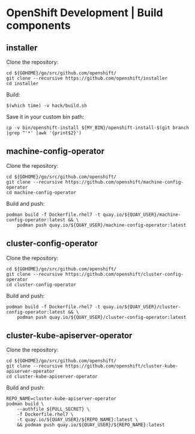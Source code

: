 # OpenShift Development | Build components

## installer

Clone the repository:
```shell
cd ${GOHOME}/go/src/github.com/openshift/
git clone --recursive https://github.com/openshift/installer
cd installer
```

Build:
```shell
$(which time) -v hack/build.sh
```

Save it in your custom bin path:
```shell
cp -v bin/openshift-install ${MY_BIN}/openshift-install-$(git branch |grep ^'*' |awk '{print$2}')
```

## machine-config-operator

Clone the repository:
```shell
cd ${GOHOME}/go/src/github.com/openshift/
git clone --recursive https://github.com/openshift/machine-config-operator
cd machine-config-operator
```

Build and push:
```shell
podman build -f Dockerfile.rhel7 -t quay.io/${QUAY_USER}/machine-config-operator:latest && \
    podman push quay.io/${QUAY_USER}/machine-config-operator:latest
```

## cluster-config-operator

Clone the repository:
```shell
cd ${GOHOME}/go/src/github.com/openshift/
git clone --recursive https://github.com/openshift/cluster-config-operator
cd cluster-config-operator
```

Build and push:
```shell
podman build -f Dockerfile.rhel7 -t quay.io/${QUAY_USER}/cluster-config-operator:latest && \
    podman push quay.io/${QUAY_USER}/cluster-config-operator:latest
```

## cluster-kube-apiserver-operator

Clone the repository:
```shell
cd ${GOHOME}/go/src/github.com/openshift/
git clone --recursive https://github.com/openshift/cluster-kube-apiserver-operator
cd cluster-kube-apiserver-operator
```

Build and push:
```shell
REPO_NAME=cluster-kube-apiserver-operator
podman build \
    --authfile ${PULL_SECRET} \
    -f Dockerfile.rhel7 \
    -t quay.io/${QUAY_USER}/${REPO_NAME}:latest \
    && podman push quay.io/${QUAY_USER}/${REPO_NAME}:latest
```
